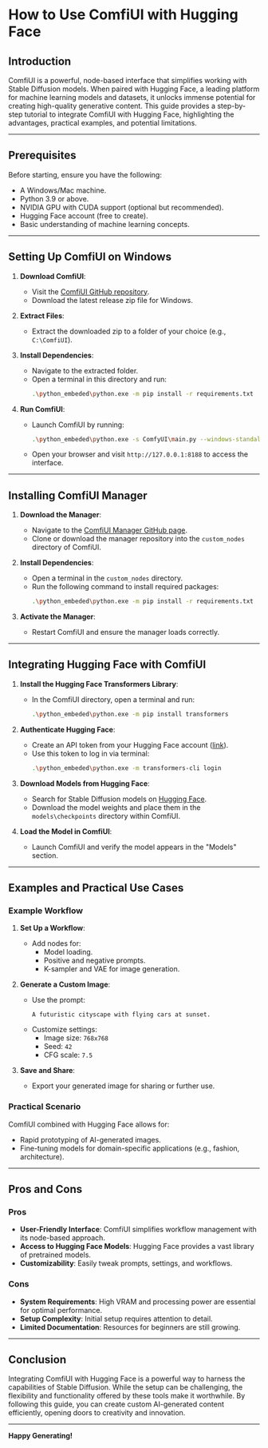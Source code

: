 # How to Use ComfiUI with Hugging Face

## Introduction
ComfiUI is a powerful, node-based interface that simplifies working with Stable Diffusion models. When paired with Hugging Face, a leading platform for machine learning models and datasets, it unlocks immense potential for creating high-quality generative content. This guide provides a step-by-step tutorial to integrate ComfiUI with Hugging Face, highlighting the advantages, practical examples, and potential limitations.

---

## Prerequisites
Before starting, ensure you have the following:

- A Windows/Mac machine.
- Python 3.9 or above.
- NVIDIA GPU with CUDA support (optional but recommended).
- Hugging Face account (free to create).
- Basic understanding of machine learning concepts.

---

## Setting Up ComfiUI on Windows

1. **Download ComfiUI**:
   - Visit the [ComfiUI GitHub repository](https://github.com/comfyanonymous/ComfyUI).
   - Download the latest release zip file for Windows.

2. **Extract Files**:
   - Extract the downloaded zip to a folder of your choice (e.g., `C:\ComfiUI`).

3. **Install Dependencies**:
   - Navigate to the extracted folder.
   - Open a terminal in this directory and run:
     ```bash
     .\python_embeded\python.exe -m pip install -r requirements.txt
     ```

4. **Run ComfiUI**:
   - Launch ComfiUI by running:
     ```bash
     .\python_embeded\python.exe -s ComfyUI\main.py --windows-standalone-build
     ```
   - Open your browser and visit `http://127.0.0.1:8188` to access the interface.

---

## Installing ComfiUI Manager

1. **Download the Manager**:
   - Navigate to the [ComfiUI Manager GitHub page](https://github.com/comfyanonymous/ComfyUI-Manager).
   - Clone or download the manager repository into the `custom_nodes` directory of ComfiUI.

2. **Install Dependencies**:
   - Open a terminal in the `custom_nodes` directory.
   - Run the following command to install required packages:
     ```bash
     .\python_embeded\python.exe -m pip install -r requirements.txt
     ```

3. **Activate the Manager**:
   - Restart ComfiUI and ensure the manager loads correctly.

---

## Integrating Hugging Face with ComfiUI

1. **Install the Hugging Face Transformers Library**:
   - In the ComfiUI directory, open a terminal and run:
     ```bash
     .\python_embeded\python.exe -m pip install transformers
     ```

2. **Authenticate Hugging Face**:
   - Create an API token from your Hugging Face account ([link](https://huggingface.co/settings/tokens)).
   - Use this token to log in via terminal:
     ```bash
     .\python_embeded\python.exe -m transformers-cli login
     ```

3. **Download Models from Hugging Face**:
   - Search for Stable Diffusion models on [Hugging Face](https://huggingface.co/models).
   - Download the model weights and place them in the `models\checkpoints` directory within ComfiUI.

4. **Load the Model in ComfiUI**:
   - Launch ComfiUI and verify the model appears in the "Models" section.

---

## Examples and Practical Use Cases

### Example Workflow
1. **Set Up a Workflow**:
   - Add nodes for:
     - Model loading.
     - Positive and negative prompts.
     - K-sampler and VAE for image generation.

2. **Generate a Custom Image**:
   - Use the prompt:
     ```
     A futuristic cityscape with flying cars at sunset.
     ```
   - Customize settings:
     - Image size: `768x768`
     - Seed: `42`
     - CFG scale: `7.5`

3. **Save and Share**:
   - Export your generated image for sharing or further use.

### Practical Scenario
ComfiUI combined with Hugging Face allows for:
- Rapid prototyping of AI-generated images.
- Fine-tuning models for domain-specific applications (e.g., fashion, architecture).

---

## Pros and Cons

### Pros
- **User-Friendly Interface**: ComfiUI simplifies workflow management with its node-based approach.
- **Access to Hugging Face Models**: Hugging Face provides a vast library of pretrained models.
- **Customizability**: Easily tweak prompts, settings, and workflows.

### Cons
- **System Requirements**: High VRAM and processing power are essential for optimal performance.
- **Setup Complexity**: Initial setup requires attention to detail.
- **Limited Documentation**: Resources for beginners are still growing.

---

## Conclusion
Integrating ComfiUI with Hugging Face is a powerful way to harness the capabilities of Stable Diffusion. While the setup can be challenging, the flexibility and functionality offered by these tools make it worthwhile. By following this guide, you can create custom AI-generated content efficiently, opening doors to creativity and innovation.

---

**Happy Generating!**
